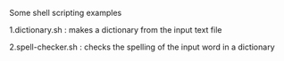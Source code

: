 Some shell scripting examples

1.dictionary.sh : makes a dictionary from the input text file

2.spell-checker.sh : checks the spelling of the input word in a dictionary
